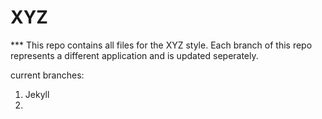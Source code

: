 <h1 style="align:center;">XYZ</h1>
***
This repo contains all files for the XYZ style. Each branch of this repo represents a different application and is updated seperately.

current branches:
 1. Jekyll
 2. 
